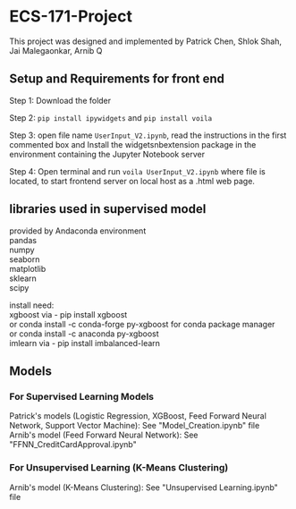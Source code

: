# ECS-171-Project
This project was designed and implemented by Patrick Chen, Shlok Shah, Jai Malegaonkar, Arnib Q
## Setup and Requirements for front end
  Step 1: Download the folder 
  
  Step 2: `pip install ipywidgets` and `pip install voila`
  
  Step 3: open file name `UserInput_V2.ipynb`, read the instructions in the first commented box and Install the widgetsnbextension package in the         environment containing the Jupyter Notebook server
  
  Step 4: Open terminal and run `voila UserInput_V2.ipynb` where file is located, to start frontend server on local host as a .html web page.

## libraries used in supervised model
  provided by Andaconda environment <br />
  pandas <br />
  numpy <br />
  seaborn <br />
  matplotlib <br />
  sklearn <br />
  scipy <br />

install need: <br />
  xgboost via - pip install xgboost   <br /> or conda install -c conda-forge py-xgboost for conda package manager  <br />  or conda install -c anaconda py-xgboost <br />
  imlearn via - pip install imbalanced-learn

## Models
### For Supervised Learning Models 
  Patrick's models (Logistic Regression, XGBoost, Feed Forward Neural Network, Support Vector Machine): See "Model_Creation.ipynb" file\
  Arnib's model (Feed Forward Neural Network): See "FFNN_CreditCardApproval.ipynb"
### For Unsupervised Learning (K-Means Clustering)
  Arnib's model (K-Means Clustering): See "Unsupervised Learning.ipynb" file
